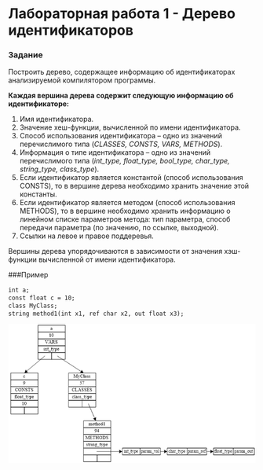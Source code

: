 # Лабораторная работа 1 - Дерево идентификаторов
### Задание
Построить дерево, содержащее информацию об идентификаторах анализируемой компилятором программы.

**Каждая вершина дерева содержит следующую информацию об идентификаторе:**
1. Имя идентификатора.
2. Значение хеш-функции, вычисленной по имени идентификатора.
3. Способ использования идентификатора – одно из значений перечислимого типа (*CLASSES, CONSTS, VARS, METHODS*).
4. Информация о типе идентификатора – одно из значений перечислимого типа (*int_type, float_type, bool_type, char_type, string_type, class_type*).
5. Если идентификатор является константой (способ использования CONSTS), то в вершине дерева необходимо хранить значение этой константы.
6. Если идентификатор является методом (способ использования METHODS), то в вершине необходимо хранить информацию о линейном списке параметров метода: тип параметра, способ передачи параметра (по значению, по ссылке, выходной).
7. Ссылки на левое и правое поддеревья.

Вершины дерева упорядочиваются в зависимости от значения хэш-функции вычисленной от имени идентификатора.

###Пример

```
int a;
const float c = 10;
class MyClass;
string method1(int x1, ref char x2, out float x3);
```

![Дерево идентификаторов](https://raw.githubusercontent.com/rovany706/HSE.SoftwareDesign.Lab1/task/tree.png)